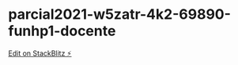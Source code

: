 # parcial2021-w5zatr-4k2-69890-funhp1-docente

[Edit on StackBlitz ⚡️](https://stackblitz.com/edit/parcial2021-w5zatr-4k2-69890-funhp1-docente)